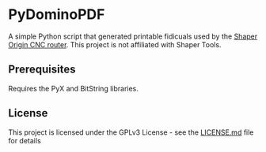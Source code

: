 # PyDominoPDF

A simple Python script that generated printable fidicuals used by the [Shaper Origin CNC router](https://www.shapertools.com/en-us/). This project is not affiliated with Shaper Tools.

## Prerequisites

Requires the PyX and BitString libraries.

## License

This project is licensed under the GPLv3 License - see the [LICENSE.md](LICENSE) file for details
